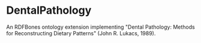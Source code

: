 # DentalPathology
An RDFBones ontology extension implementing "Dental Pathology: Methods for Reconstructing Dietary Patterns" (John R. Lukacs, 1989).
